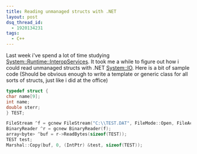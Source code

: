 ```yaml
---
title: Reading unmanaged structs with .NET
layout: post
dsq_thread_id:
  - 1920134231
tags:
  - C++
---
```

Last week i've spend a lot of time studying [System::Runtime::InteropServices](http://msdn.microsoft.com/library/default.asp?url=/library/en-us/cpref/html/frlrfSystemRuntimeInteropServices.asp). It took me a while to figure out how i could read unmanaged structs with .NET [System::IO](http://msdn.microsoft.com/library/default.asp?url=/library/en-us/cpref/html/frlrfsystemio.asp). Here is a bit of sample code (Should be obvious enough to write a template or generic class for all sorts of structs, just like i did at the office)

```cpp
typedef struct {
char name[9];
int name;
double sterr;
} TEST;

FileStream ^f = gcnew FileStream("C:\\TEST.DAT", FileMode::Open, FileAccess::ReadWrite);
BinaryReader ^r = gcnew BinaryReader(f);
array<byte> ^buf = r->ReadBytes(sizeof(TEST));
TEST test;
Marshal::Copy(buf, 0, (IntPtr) &test, sizeof(TEST));
```

